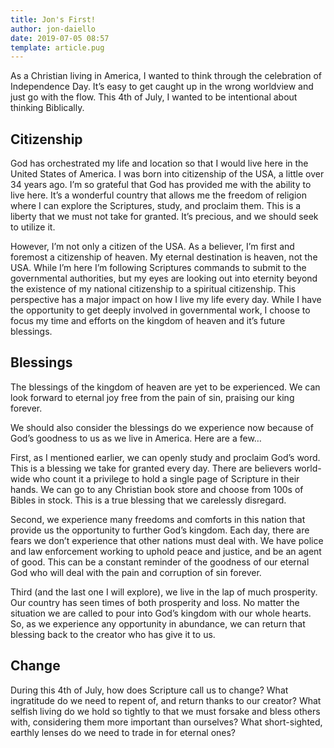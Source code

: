```yaml
---
title: Jon's First!
author: jon-daiello
date: 2019-07-05 08:57
template: article.pug
---
```

As a Christian living in America, I wanted to think through the celebration of Independence Day. It’s easy to get caught up in the wrong worldview and just go with the flow. This 4th of July, I wanted to be intentional about thinking Biblically.

## Citizenship

God has orchestrated my life and location so that I would live here in the United States of America. I was born into citizenship of the USA, a little over 34 years ago. I’m so grateful that God has provided me with the ability to live here. It’s a wonderful country that allows me the freedom of religion where I can explore the Scriptures, study, and proclaim them. This is a liberty that we must not take for granted. It’s precious, and we should seek to utilize it.

However, I’m not only a citizen of the USA. As a believer, I’m first and foremost a citizenship of heaven. My eternal destination is heaven, not the USA. While I’m here I’m following Scriptures commands to submit to the governmental authorities, but my eyes are looking out into eternity beyond the existence of my national citizenship to a spiritual citizenship. This perspective has a major impact on how I live my life every day. While I have the opportunity to get deeply involved in governmental work, I choose to focus my time and efforts on the kingdom of heaven and it’s future blessings.

## Blessings

The blessings of the kingdom of heaven are yet to be experienced. We can look forward to eternal joy free from the pain of sin, praising our king forever.

We should also consider the blessings do we experience now because of God’s goodness to us as we live in America. Here are a few…

First, as I mentioned earlier, we can openly study and proclaim God’s word. This is a blessing we take for granted every day. There are believers world-wide who count it a privilege to hold a single page of Scripture in their hands. We can go to any Christian book store and choose from 100s of Bibles in stock. This is a true blessing that we carelessly disregard.

Second, we experience many freedoms and comforts in this nation that provide us the opportunity to further God’s kingdom. Each day, there are fears we don’t experience that other nations must deal with. We have police and law enforcement working to uphold peace and justice, and be an agent of good. This can be a constant reminder of the goodness of our eternal God who will deal with the pain and corruption of sin forever.

Third (and the last one I will explore), we live in the lap of much prosperity. Our country has seen times of both prosperity and loss. No matter the situation we are called to pour into God’s kingdom with our whole hearts. So, as we experience any opportunity in abundance, we can return that blessing back to the creator who has give it to us.

## Change

During this 4th of July, how does Scripture call us to change? What ingratitude do we need to repent of, and return thanks to our creator? What selfish living do we hold so tightly to that we must forsake and bless others with, considering them more important than ourselves? What short-sighted, earthly lenses do we need to trade in for eternal ones?
